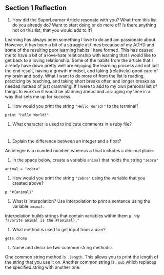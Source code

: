 ## Section 1 Reflection

1. How did the SuperLearner Article resonate with you? What from this list do you already do? Want to start doing or do more of? Is there anything not on this list, that you would add to it?

  Learning has always been something I love to do and am passionate about. However, it has been a bit of a struggle at times because of my ADHD and some of the resulting poor learning habits I have formed. This has caused me to have a bit of a love-hate relationship with learning that I would like to get back to a loving relationship.
  Some of the habits from the article that I already have down pretty well are enjoying the learning process and not just the end result, having a growth mindset, and taking (relatively) good care of my brain and body. What I want to do more of from the list is reading, practicing by teaching, and taking short breaks often and longer breaks as needed instead of just cramming!
  If I were to add to my own personal list of things to work on it would be planning ahead and arranging my time in a way that sets me up for success.

1. How would you print the string `"Hello World!"` to the terminal?

`print "Hello World!"`

1. What character is used to indicate comments in a ruby file?
 #

1. Explain the difference between an integer and a float?

 An integer is a rounded number, whereas a float includes a decimal place.

1. In the space below, create a variable `animal` that holds the string `"zebra"`

`animal = "zebra"`

1. How would you print the string `"zebra"` using the variable that you created above?

`p "#{animal}"`

1. What is interpolation? Use interpolation to print a sentence using the variable `animal`.

Interpolation builds strings that contain variables within them
 `p "My favorite animal is the #{animal}."`

1. What method is used to get input from a user?

`gets.chomp`

1. Name and describe two common string methods:

One common string method is `.length`. This allows you to print the length of the string that you use it on. Another common string is `.sub` which replaces the specified string with another one. 
